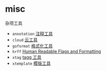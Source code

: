 # misc

杂项工具

- `annotation` [注释工具](https://github.com/sandwich-go/boost/tree/main/annotation/README.md)
- `cloud` [云工具](https://github.com/sandwich-go/boost/tree/main/cloud/README.md)
- `goformat` [格式化工具](https://github.com/sandwich-go/boost/tree/main/goformat/README.md)
- `hrff` [Human Readable Flags and Formatting](https://github.com/sandwich-go/boost/tree/main/hrff/README.md)
- `xtag` [tagg 工具](https://github.com/sandwich-go/boost/tree/main/xtag/README.md)
- `xtemplate` [模版工具](https://github.com/sandwich-go/boost/tree/main/xtemplate/README.md)
